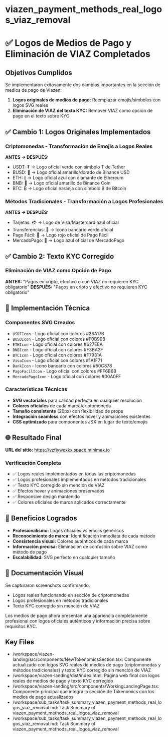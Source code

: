 # viazen_payment_methods_real_logos_viaz_removal

# ✅ Logos de Medios de Pago y Eliminación de VIAZ Completados

## Objetivos Cumplidos
Se implementaron exitosamente dos cambios importantes en la sección de medios de pago de Viazen:

1. **Logos originales de medios de pago:** Reemplazar emojis/símbolos con logos SVG reales
2. **Eliminación de VIAZ del texto KYC:** Remover VIAZ como opción de pago en el texto sobre KYC

## ✅ Cambio 1: Logos Originales Implementados

### Criptomonedas - Transformación de Emojis a Logos Reales
**ANTES → DESPUÉS:**
- USDT: ₮ → Logo oficial verde con símbolo T de Tether
- BUSD: 🔶 → Logo oficial amarillo/dorado de Binance USD
- ETH: ⟠ → Logo oficial azul con diamante de Ethereum
- BNB: 🔸 → Logo oficial amarillo de Binance Coin  
- BTC: ₿ → Logo oficial naranja con símbolo B de Bitcoin

### Métodos Tradicionales - Transformación a Logos Profesionales
**ANTES → DESPUÉS:**
- Tarjetas: 💳 → Logo de Visa/Mastercard azul oficial
- Transferencias: 🏦 → Icono bancario verde oficial
- Pago Fácil: 🧾 → Logo rojo oficial de Pago Fácil
- MercadoPago: 💙 → Logo azul oficial de MercadoPago

## ✅ Cambio 2: Texto KYC Corregido

### Eliminación de VIAZ como Opción de Pago
**ANTES:** "Pagos en cripto, efectivo o con VIAZ no requieren KYC obligatorio"
**DESPUÉS:** "Pagos en cripto y efectivo no requieren KYC obligatorio"

## 🔧 Implementación Técnica

### Componentes SVG Creados
- `USDTIcon` - Logo oficial con colores #26A17B
- `BUSDIcon` - Logo oficial con colores #F0B90B  
- `ETHIcon` - Logo oficial con colores #627EEA
- `BNBIcon` - Logo oficial con colores #F3BA2F
- `BTCIcon` - Logo oficial con colores #F7931A
- `VisaIcon` - Logo oficial con colores #1A1F71
- `BankIcon` - Icono bancario con colores #50C878
- `PagoFacilIcon` - Logo oficial con colores #FF6B6B
- `MercadoPagoIcon` - Logo oficial con colores #00A0FF

### Características Técnicas
- **SVG vectoriales** para calidad perfecta en cualquier resolución
- **Colores oficiales** de cada marca/criptomoneda
- **Tamaño consistente** (20px) con flexibilidad de props
- **Integración seamless** con efectos hover y animaciones existentes
- **CSS optimizado** para componentes JSX en lugar de texto/emojis

## 🌐 Resultado Final
**URL del sitio:** https://vzfiywexkx.space.minimax.io

### Verificación Completa
- ✅ Logos reales implementados en todas las criptomonedas
- ✅ Logos profesionales implementados en métodos tradicionales  
- ✅ Texto KYC corregido sin mención de VIAZ
- ✅ Efectos hover y animaciones preservados
- ✅ Responsive design mantenido
- ✅ Colores oficiales de marca aplicados correctamente

## 🎨 Beneficios Logrados
- **Profesionalismo:** Logos oficiales vs emojis genéricos
- **Reconocimiento de marca:** Identificación inmediata de cada método
- **Consistencia visual:** Colores auténticos de cada marca
- **Información precisa:** Eliminación de confusión sobre VIAZ como método de pago
- **Escalabilidad:** SVG perfecto en cualquier tamaño

## 📸 Documentación Visual
Se capturaron screenshots confirmando:
- Logos reales funcionando en sección de criptomonedas
- Logos profesionales en métodos tradicionales
- Texto KYC corregido sin mención de VIAZ

Los medios de pago ahora presentan una apariencia completamente profesional con logos oficiales auténticos y información precisa sobre requisitos KYC. 

 ## Key Files

- /workspace/viazen-landing/src/components/NewTokenomicsSection.tsx: Componente actualizado con logos SVG reales de medios de pago (criptomonedas y métodos tradicionales) y texto KYC corregido sin mención de VIAZ
- /workspace/viazen-landing/dist/index.html: Página web final con logos reales de medios de pago y texto KYC corregido
- /workspace/viazen-landing/src/components/WorkingLandingPage.tsx: Componente principal que integra la sección de Tokenomics con los medios de pago actualizados
- /workspace/sub_tasks/task_summary_viazen_payment_methods_real_logos_viaz_removal.md: Task Summary of viazen_payment_methods_real_logos_viaz_removal
- /workspace/sub_tasks/task_summary_viazen_payment_methods_real_logos_viaz_removal.md: Task Summary of viazen_payment_methods_real_logos_viaz_removal
